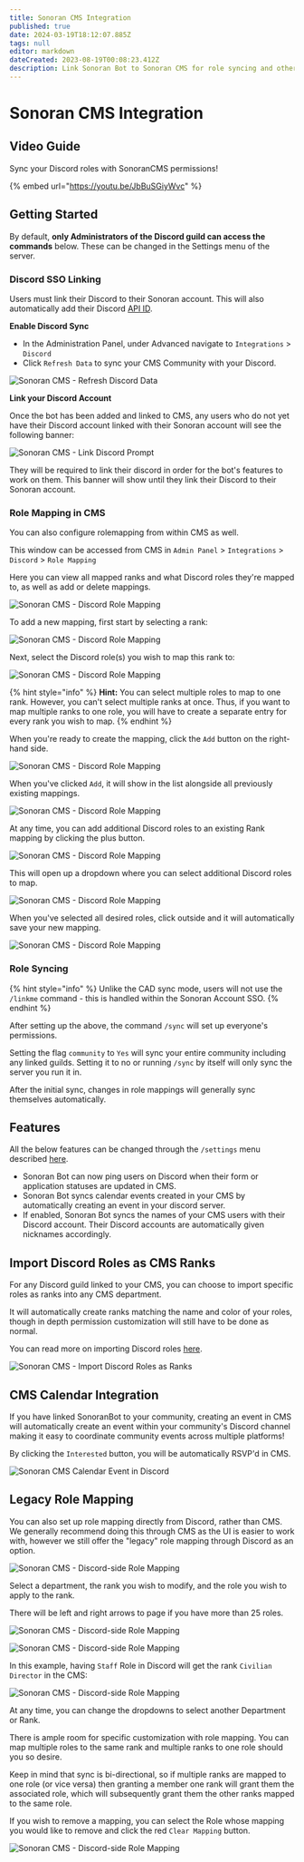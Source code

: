 ```yaml
---
title: Sonoran CMS Integration
published: true
date: 2024-03-19T18:12:07.885Z
tags: null
editor: markdown
dateCreated: 2023-08-19T00:08:23.412Z
description: Link Sonoran Bot to Sonoran CMS for role syncing and other handy features!
---
```


# Sonoran CMS Integration

## Video Guide

Sync your Discord roles with SonoranCMS permissions!

{% embed url="https://youtu.be/JbBuSGiyWvc" %}

## Getting Started <a href="#getting-started" id="getting-started"></a>

By default, **only Administrators of the Discord guild can access the commands** below. These can be changed in the Settings menu of the server.

### Discord SSO Linking <a href="#id-1.-discord-sso-linking" id="id-1.-discord-sso-linking"></a>

Users must link their Discord to their Sonoran account. This will also automatically add their Discord [API ID](https://info.sonorancms.com/developer-api-documentation/api-integration/getting-started/api-id-system).

**Enable Discord Sync**

* In the Administration Panel, under Advanced navigate to `Integrations` > `Discord`
* Click `Refresh Data` to sync your CMS Community with your Discord.

![Sonoran CMS - Refresh Discord Data](../getting-started/sonoran-cms-integration/cms\_botrefreshdata.png)

**Link your Discord Account**

Once the bot has been added and linked to CMS, any users who do not yet have their Discord account linked with their Sonoran account will see the following banner:

![Sonoran CMS - Link Discord Prompt](../getting-started/sonoran-cms-integration/Bot\_LinkDiscordCMS.png)

They will be required to link their discord in order for the bot's features to work on them. This banner will show until they link their Discord to their Sonoran account.

### Role Mapping in CMS <a href="#role-mapping-in-cms" id="role-mapping-in-cms"></a>

You can also configure rolemapping from within CMS as well.

This window can be accessed from CMS in `Admin Panel` > `Integrations` > `Discord` > `Role Mapping`

Here you can view all mapped ranks and what Discord roles they're mapped to, as well as add or delete mappings.

![Sonoran CMS - Discord Role Mapping](../getting-started/sonoran-cms-integration/botcms\_rolemap\_1.png)

To add a new mapping, first start by selecting a rank:

![Sonoran CMS - Discord Role Mapping](../getting-started/sonoran-cms-integration/botcms\_rolemap\_2.png)

Next, select the Discord role(s) you wish to map this rank to:

![Sonoran CMS - Discord Role Mapping](../getting-started/sonoran-cms-integration/botcms\_rolemap\_3-1.png)

{% hint style="info" %}
**Hint:** You can select multiple roles to map to one rank. However, you can't select multiple ranks at once. Thus, if you want to map multiple ranks to one role, you will have to create a separate entry for every rank you wish to map.
{% endhint %}

When you're ready to create the mapping, click the `Add` button on the right-hand side.

![Sonoran CMS - Discord Role Mapping](../getting-started/sonoran-cms-integration/botcms\_rolemap\_4.png)

When you've clicked `Add`, it will show in the list alongside all previously existing mappings.

![Sonoran CMS - Discord Role Mapping](../getting-started/sonoran-cms-integration/botcms\_rolemap\_5-1-1.png)

At any time, you can add additional Discord roles to an existing Rank mapping by clicking the plus button.

![Sonoran CMS - Discord Role Mapping](../getting-started/sonoran-cms-integration/botcms\_rolemap\_6.png)

This will open up a dropdown where you can select additional Discord roles to map.

![Sonoran CMS - Discord Role Mapping](../getting-started/sonoran-cms-integration/botcms\_rolemap\_7-2.png)

When you've selected all desired roles, click outside and it will automatically save your new mapping.

![Sonoran CMS - Discord Role Mapping](../getting-started/sonoran-cms-integration/botcms\_rolemap\_8-1.png)

### Role Syncing <a href="#role-syncing" id="role-syncing"></a>

{% hint style="info" %}
Unlike the CAD sync mode, users will not use the `/linkme` command - this is handled within the Sonoran Account SSO.
{% endhint %}

After setting up the above, the command `/sync` will set up everyone's permissions.

Setting the flag `community` to `Yes` will sync your entire community including any linked guilds. Setting it to no or running `/sync` by itself will only sync the server you run it in.

After the initial sync, changes in role mappings will generally sync themselves automatically.

## Features <a href="#features" id="features"></a>

All the below features can be changed through the `/settings` menu described [here](../usage/settings.md#cms-settings).

* Sonoran Bot can now ping users on Discord when their form or application statuses are updated in CMS.
* Sonoran Bot syncs calendar events created in your CMS by automatically creating an event in your discord server.
* If enabled, Sonoran Bot syncs the names of your CMS users with their Discord account. Their Discord accounts are automatically given nicknames accordingly.

## Import Discord Roles as CMS Ranks <a href="#import-roles-cms" id="import-roles-cms"></a>

For any Discord guild linked to your CMS, you can choose to import specific roles as ranks into any CMS department.

It will automatically create ranks matching the name and color of your roles, though in depth permission customization will still have to be done as normal.

You can read more on importing Discord roles [here](https://info.sonorancms.com/tutorials/user-management/creating-departments#importing-ranks-from-discord-roles).

![Sonoran CMS - Import Discord Roles as Ranks](../getting-started/sonoran-cms-integration/cms\_ranksimportdiscordpanel.png)

## CMS Calendar Integration

If you have linked SonoranBot to your community, creating an event in CMS will automatically create an event within your community's Discord channel making it easy to coordinate community events across multiple platforms!

By clicking the `Interested` button, you will be automatically RSVP'd in CMS.

![Sonoran CMS Calendar Event in Discord](../getting-started/sonoran-cms-integration/cms\_calendareventdiscord.png)

## Legacy Role Mapping

You can also set up role mapping directly from Discord, rather than CMS. We generally recommend doing this through CMS as the UI is easier to work with, however we still offer the "legacy" role mapping through Discord as an option.

![Sonoran CMS - Discord-side Role Mapping](../getting-started/sonoran-cms-integration/bot\_cmsrolemap01.png)

Select a department, the rank you wish to modify, and the role you wish to apply to the rank.

There will be left and right arrows to page if you have more than 25 roles.

![Sonoran CMS - Discord-side Role Mapping](../getting-started/sonoran-cms-integration/bot\_cmsrolemap03.png)

![Sonoran CMS - Discord-side Role Mapping](../getting-started/sonoran-cms-integration/bot\_cmsrolemap04.png)

In this example, having `Staff` Role in Discord will get the rank `Civilian Director` in the CMS:

![Sonoran CMS - Discord-side Role Mapping](../getting-started/sonoran-cms-integration/bot\_cmsrolemap05.png)

At any time, you can change the dropdowns to select another Department or Rank.

There is ample room for specific customization with role mapping. You can map multiple roles to the same rank and multiple ranks to one role should you so desire.

Keep in mind that sync is bi-directional, so if multiple ranks are mapped to one role (or vice versa) then granting a member one rank will grant them the associated role, which will subsequently grant them the other ranks mapped to the same role.

If you wish to remove a mapping, you can select the Role whose mapping you would like to remove and click the red `Clear Mapping` button.

![Sonoran CMS - Discord-side Role Mapping](../getting-started/sonoran-cms-integration/bot\_rolemapclear.png)
